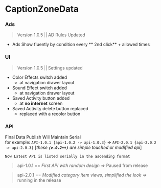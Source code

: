 # CaptionZoneData

### Ads

> Version 1.0.5 || AD Rules Updated

- Ads Show fluently by condition every ** 2nd click** + allowed times

### UI
> Version 1.0.5 || Settings updated
- Color Effects switch added
   - at navigation drawer layout
- Sound Effect switch added
  - at navigation drawer layout
- Saved Activity button added
  - at **no internet** screen
- Saved Activity delete button replaced
  - replaced with a recolor button
  
  

### API

Final Data Publish Will Maintain Serial  
for example: `API-1.0.1 {api-1.0.2 -> api-1.0.3}` => `API-2.0.1 {api-2.0.2 -> api-2.0.3}` [_these **`(v.0.2++)`** are simple touched or modified api_]

```Now Latest API is listed serially in the ascending format```
> api-1.0.1 == _First API with random design_ => Paused from release

> api-2.0.1 == _Modified category item views, simplified the look_ => running in the release
